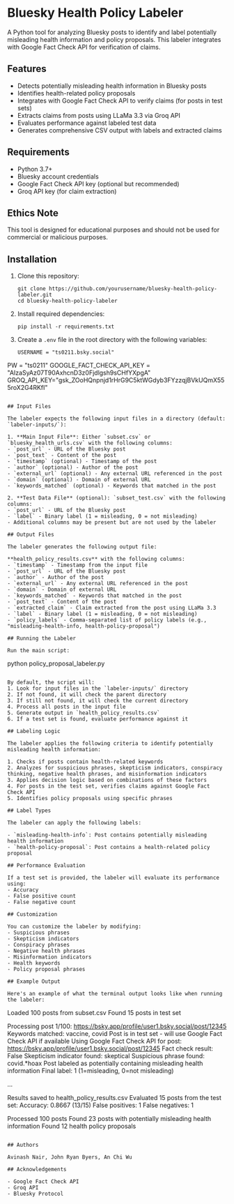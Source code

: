 # Bluesky Health Policy Labeler

A Python tool for analyzing Bluesky posts to identify and label potentially misleading health information and policy proposals. This labeler integrates with Google Fact Check API for verification of claims.

## Features

- Detects potentially misleading health information in Bluesky posts
- Identifies health-related policy proposals
- Integrates with Google Fact Check API to verify claims (for posts in test sets)
- Extracts claims from posts using LLaMa 3.3 via Groq API
- Evaluates performance against labeled test data
- Generates comprehensive CSV output with labels and extracted claims

## Requirements

- Python 3.7+
- Bluesky account credentials
- Google Fact Check API key (optional but recommended)
- Groq API key (for claim extraction)

## Ethics Note

This tool is designed for educational purposes and should not be used for commercial or malicious purposes.

## Installation

1. Clone this repository:
   ```
   git clone https://github.com/yourusername/bluesky-health-policy-labeler.git
   cd bluesky-health-policy-labeler
   ```

2. Install required dependencies:
   ```
   pip install -r requirements.txt
   ```

3. Create a `.env` file in the root directory with the following variables:
   ```
   USERNAME = "ts0211.bsky.social"
PW = "ts0211"
GOOGLE_FACT_CHECK_API_KEY = "AIzaSyAz07T90AxhcnD3z0Fjdlgsh9sCHfYXpgA"
GROQ_API_KEY="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"
   ```

## Input Files

The labeler expects the following input files in a directory (default: `labeler-inputs/`):

1. **Main Input File**: Either `subset.csv` or `bluesky_health_urls.csv` with the following columns:
   - `post_url` - URL of the Bluesky post
   - `post_text` - Content of the post
   - `timestamp` (optional) - Timestamp of the post
   - `author` (optional) - Author of the post
   - `external_url` (optional) - Any external URL referenced in the post
   - `domain` (optional) - Domain of external URL
   - `keywords_matched` (optional) - Keywords that matched in the post

2. **Test Data File** (optional): `subset_test.csv` with the following columns:
   - `post_url` - URL of the Bluesky post
   - `label` - Binary label (1 = misleading, 0 = not misleading)
   - Additional columns may be present but are not used by the labeler

## Output Files

The labeler generates the following output file:

**health_policy_results.csv** with the following columns:
- `timestamp` - Timestamp from the input file
- `post_url` - URL of the Bluesky post
- `author` - Author of the post
- `external_url` - Any external URL referenced in the post
- `domain` - Domain of external URL
- `keywords_matched` - Keywords that matched in the post
- `post_text` - Content of the post
- `extracted_claim` - Claim extracted from the post using LLaMa 3.3
- `label` - Binary label (1 = misleading, 0 = not misleading)
- `policy_labels` - Comma-separated list of policy labels (e.g., "misleading-health-info, health-policy-proposal")

## Running the Labeler

Run the main script:
```
python policy_proposal_labeler.py
```

By default, the script will:
1. Look for input files in the `labeler-inputs/` directory
2. If not found, it will check the parent directory
3. If still not found, it will check the current directory
4. Process all posts in the input file
5. Generate output in `health_policy_results.csv`
6. If a test set is found, evaluate performance against it

## Labeling Logic

The labeler applies the following criteria to identify potentially misleading health information:

1. Checks if posts contain health-related keywords
2. Analyzes for suspicious phrases, skepticism indicators, conspiracy thinking, negative health phrases, and misinformation indicators
3. Applies decision logic based on combinations of these factors
4. For posts in the test set, verifies claims against Google Fact Check API
5. Identifies policy proposals using specific phrases

## Label Types

The labeler can apply the following labels:

- `misleading-health-info`: Post contains potentially misleading health information
- `health-policy-proposal`: Post contains a health-related policy proposal

## Performance Evaluation

If a test set is provided, the labeler will evaluate its performance using:
- Accuracy
- False positive count
- False negative count

## Customization

You can customize the labeler by modifying:
- Suspicious phrases
- Skepticism indicators
- Conspiracy phrases
- Negative health phrases
- Misinformation indicators
- Health keywords
- Policy proposal phrases

## Example Output

Here's an example of what the terminal output looks like when running the labeler:

```
Loaded 100 posts from subset.csv
Found 15 posts in test set

Processing post 1/100: https://bsky.app/profile/user1.bsky.social/post/12345
Keywords matched: vaccine, covid
Post is in test set - will use Google Fact Check API if available
Using Google Fact Check API for post: https://bsky.app/profile/user1.bsky.social/post/12345
Fact check result: False
Skepticism indicator found: skeptical
Suspicious phrase found: covid.*hoax
Post labeled as potentially containing misleading health information
Final label: 1 (1=misleading, 0=not misleading)

...

Results saved to health_policy_results.csv
Evaluated 15 posts from the test set:
Accuracy: 0.8667 (13/15)
False positives: 1
False negatives: 1

Processed 100 posts
Found 23 posts with potentially misleading health information
Found 12 health policy proposals
```

## Authors

Avinash Nair, John Ryan Byers, An Chi Wu

## Acknowledgements

- Google Fact Check API
- Groq API
- Bluesky Protocol